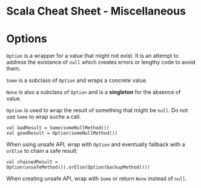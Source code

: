 # Scala Cheat Sheet - Miscellaneous

Options
=======

`Option` is a wrapper for a value that might not exist. It is an attempt to address the existance of `null` which creates errors or lengthy code to avoid them.

`Some` is a subclass of `Option` and wraps a concrete value.

`None` is also a subclass of `Option` and is a **singleton** for the absence of value.

`Option` is used to wrap the result of something that might be `null`. Do not use `Some` to wrap suche a call.
```
val badResult = Some(someNullMethod())
val goodResult = Option(someNullMethod())
```
When using unsafe API, wrap with `Option` and eventually fallback with a `orElse` to chain a safe result:
```
val chainedResult = Option(unsafeMethod()).orElse(Option(backupMethod()))
```
When creating unsafe API, wrap with `Some` or return `None` instead of `null`.